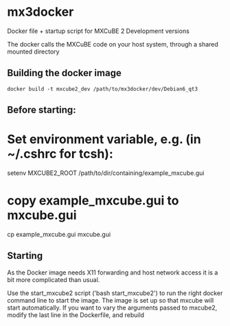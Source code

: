 # mx3docker
Docker file + startup script for MXCuBE 2 Development versions

The docker calls the MXCuBE code on your host system, through a shared mounted directory

## Building the docker image

    docker build -t mxcube2_dev /path/to/mx3docker/dev/Debian6_qt3

## Before starting:

# Set environment variable, e.g. (in ~/.cshrc for tcsh):

setenv MXCUBE2_ROOT /path/to/dir/containing/example_mxcube.gui

# copy example_mxcube.gui to mxcube.gui

cp example_mxcube.gui mxcube.gui

## Starting

As the Docker image needs X11 forwarding and host network access it is a bit
more complicated than usual.

Use the start_mxcube2 script ('bash start_mxcube2') to run
the right docker command line to start the image. The image is set up so that
mxcube will start automatically. If you want to vary the arguments passed to
mxcube2, modify the last line in the Dockerfile, and rebuild
    
    
